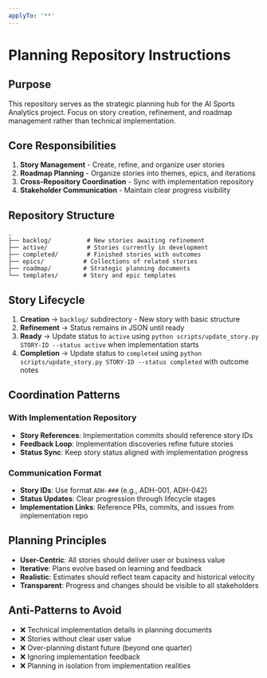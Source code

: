 ```yaml
---
applyTo: '**'
---
```


# Planning Repository Instructions

## Purpose
This repository serves as the strategic planning hub for the AI Sports Analytics project. Focus on story creation, refinement, and roadmap management rather than technical implementation.

## Core Responsibilities
1. **Story Management** - Create, refine, and organize user stories
2. **Roadmap Planning** - Organize stories into themes, epics, and iterations
3. **Cross-Repository Coordination** - Sync with implementation repository
4. **Stakeholder Communication** - Maintain clear progress visibility

## Repository Structure
```
.
├── backlog/          # New stories awaiting refinement
├── active/           # Stories currently in development
├── completed/        # Finished stories with outcomes
├── epics/           # Collections of related stories
├── roadmap/         # Strategic planning documents
└── templates/       # Story and epic templates
```

## Story Lifecycle
1. **Creation** → `backlog/` subdirectory - New story with basic structure
2. **Refinement** → Status remains in JSON until ready
3. **Ready** → Update status to `active` using `python scripts/update_story.py STORY-ID --status active` when implementation starts
4. **Completion** → Update status to `completed` using `python scripts/update_story.py STORY-ID --status completed` with outcome notes

## Coordination Patterns

### With Implementation Repository
- **Story References**: Implementation commits should reference story IDs
- **Feedback Loop**: Implementation discoveries refine future stories
- **Status Sync**: Keep story status aligned with implementation progress

### Communication Format
- **Story IDs**: Use format `ADH-###` (e.g., ADH-001, ADH-042)
- **Status Updates**: Clear progression through lifecycle stages
- **Implementation Links**: Reference PRs, commits, and issues from implementation repo

## Planning Principles
- **User-Centric**: All stories should deliver user or business value
- **Iterative**: Plans evolve based on learning and feedback
- **Realistic**: Estimates should reflect team capacity and historical velocity
- **Transparent**: Progress and changes should be visible to all stakeholders

## Anti-Patterns to Avoid
- ❌ Technical implementation details in planning documents
- ❌ Stories without clear user value
- ❌ Over-planning distant future (beyond one quarter)
- ❌ Ignoring implementation feedback
- ❌ Planning in isolation from implementation realities
